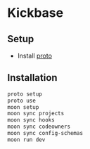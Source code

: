 # Kickbase

## Setup

- Install [proto](https://moonrepo.dev/docs/proto/install)

## Installation

```sh
proto setup
proto use
moon setup
moon sync projects
moon sync hooks
moon sync codeowners
moon sync config-schemas
moon run dev
```
